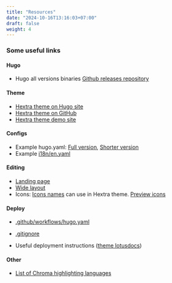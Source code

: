 ```yaml
---
title: "Resources"
date: "2024-10-16T13:16:03+07:00"
draft: false
weight: 4
---
```


### Some useful links

#### Hugo

- Hugo all versions binaries [Github releases repository](https://github.com/gohugoio/hugo/releases)

#### Theme

- [Hextra theme on Hugo site](https://themes.gohugo.io/themes/hextra/)
- [Hextra theme on GitHub](https://github.com/imfing/hextra)
- [Hextra theme demo site](https://imfing.github.io/hextra/)

#### Configs

- Example hugo.yaml:
  [Full version](https://github.com/imfing/hextra/blob/main/exampleSite/hugo.yaml),
  [Shorter version](https://github.com/imfing/hextra-starter-template/blob/main/hugo.yaml)
- Example [i18n/en.yaml](https://github.com/imfing/hextra/blob/main/i18n/en.yaml)

#### Editing

- [Landing page](https://github.com/imfing/hextra/discussions/411)
- [Wide layout](https://github.com/imfing/hextra/blob/main/layouts/_default/wide.html)
- Icons:
  [Icons names](https://github.com/imfing/hextra/blob/main/data/icons.yaml) can use in Hextra theme.
  [Preview icons](https://heroicons.com/)

#### Deploy

- [.github/workflows/hugo.yaml](https://github.com/imfing/hextra-starter-template/blob/main/.github/workflows/pages.yaml)

- [.gitignore](https://github.com/imfing/hextra/blob/main/.gitignore)

- Useful deployment instructions ([theme lotusdocs](https://lotusdocs.dev/docs/deployment/platforms/github-pages/))

#### Other

- [List of Chroma highlighting languages](https://gohugo.io/content-management/syntax-highlighting/#list-of-chroma-highlighting-languages)
